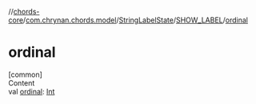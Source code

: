 //[chords-core](../../../../index.md)/[com.chrynan.chords.model](../../index.md)/[StringLabelState](../index.md)/[SHOW_LABEL](index.md)/[ordinal](ordinal.md)



# ordinal  
[common]  
Content  
val [ordinal](ordinal.md): [Int](https://kotlinlang.org/api/latest/jvm/stdlib/kotlin/-int/index.html)  



